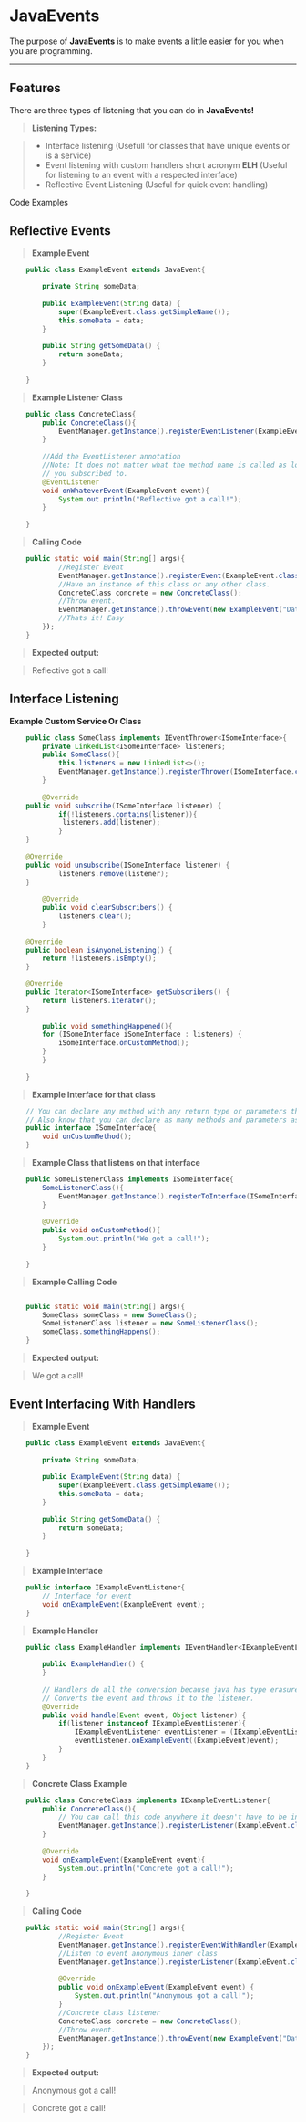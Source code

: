 JavaEvents
===================


The purpose of  **JavaEvents** is to make events a little easier for you when you are programming.

----------


Features
-------------

There are three types of listening that you can do in **JavaEvents!**

> **Listening Types:**

> - Interface listening (Usefull for classes that have unique events or is a service)
> - Event listening with custom handlers short acronym **ELH** (Useful for listening to an event with a respected interface)
> - Reflective Event Listening (Useful for quick event handling)

Code Examples

## Reflective Events ##

> **Example Event**
```java
    public class ExampleEvent extends JavaEvent{
    
    	private String someData;
    	
    	public ExampleEvent(String data) {
    		super(ExampleEvent.class.getSimpleName());
    		this.someData = data;
    	}
    
    	public String getSomeData() {
    		return someData;
    	}
    	
    }
```
> **Example Listener Class**
```java
    public class ConcreteClass{
        public ConcreteClass(){
            EventManager.getInstance().registerEventListener(ExampleEvent.class, this);
        }
        
        //Add the EventListener annotation
        //Note: It does not matter what the method name is called as long as the first parameter matches the event
        // you subscribed to.
        @EventListener
        void onWhateverEvent(ExampleEvent event){
            System.out.println("Reflective got a call!");
        }
        
    }
```
> **Calling Code**
```java
    public static void main(String[] args){
            //Register Event
            EventManager.getInstance().registerEvent(ExampleEvent.class);
            //Have an instance of this class or any other class.
			ConcreteClass concrete = new ConcreteClass();
			//Throw event.
			EventManager.getInstance().throwEvent(new ExampleEvent("Data"));
			//Thats it! Easy
		}); 
    }
```

> **Expected output:**

> Reflective got a call!

## Interface Listening ##

**Example Custom Service Or Class**

```java
    public class SomeClass implements IEventThrower<ISomeInterface>{
        private LinkedList<ISomeInterface> listeners;
        public SomeClass(){
            this.listeners = new LinkedList<>();
            EventManager.getInstance().registerThrower(ISomeInterface.class, this);
        }
	
        @Override
	public void subscribe(ISomeInterface listener) {
    	    if(!listeners.contains(listener)){
    		 listeners.add(listener);
    	    }	
	}
	    
	@Override
	public void unsubscribe(ISomeInterface listener) {
    	    listeners.remove(listener);	
	}
	
    	@Override
    	public void clearSubscribers() {
    	    listeners.clear();
    	}
	
	@Override
	public boolean isAnyoneListening() {
	    return !listeners.isEmpty();
	}

	@Override
	public Iterator<ISomeInterface> getSubscribers() {
	    return listeners.iterator();
	}
        
        public void somethingHappened(){
	    for (ISomeInterface iSomeInterface : listeners) {
	        iSomeInterface.onCustomMethod();
	    }
        }
        
    }
```
> **Example Interface for that class**
```java
    // You can declare any method with any return type or parameters this is just an example.
    // Also know that you can declare as many methods and parameters as you see fit.
    public interface ISomeInterface{
        void onCustomMethod();
    }
```
> **Example Class that listens on that interface**
```java
    public SomeListenerClass implements ISomeInterface{
        SomeListenerClass(){
            EventManager.getInstance().registerToInterface(ISomeInterface.class,this);
        }
        
        @Override
        public void onCustomMethod(){
            System.out.println("We got a call!");
        }
        
    }
```
> **Example Calling Code**
```java

    public static void main(String[] args){ 
        SomeClass someClass = new SomeClass(); 
        SomeListenerClass listener = new SomeListenerClass(); 
        someClass.somethingHappens(); 
    } 
```
> **Expected output:**

>  We got a call!

## Event Interfacing With Handlers ##

> **Example Event**
```java
    public class ExampleEvent extends JavaEvent{
    
    	private String someData;
    	
    	public ExampleEvent(String data) {
    		super(ExampleEvent.class.getSimpleName());
    		this.someData = data;
    	}
    
    	public String getSomeData() {
    		return someData;
    	}
    	
    }
```
> **Example Interface**
```java
    public interface IExampleEventListener{
        // Interface for event
        void onExampleEvent(ExampleEvent event);
    }
```
> **Example Handler**
```java
    public class ExampleHandler implements IEventHandler<IExampleEventListener>{
    
    	public ExampleHandler() {
    	}
    
    	// Handlers do all the conversion because java has type erasure :(
    	// Converts the event and throws it to the listener.
    	@Override
    	public void handle(Event event, Object listener) {
    		if(listener instanceof IExampleEventListener){
    			IExampleEventListener eventListener = (IExampleEventListener) listener;
    			eventListener.onExampleEvent((ExampleEvent)event);	
    		}
    	}
    }
```
> **Concrete Class Example**
```java
    public class ConcreteClass implements IExampleEventListener{
        public ConcreteClass(){
            // You can call this code anywhere it doesn't have to be in the class itself though its preferred.
            EventManager.getInstance().registerListener(ExampleEvent.class, this);
        }
        
        @Override
        void onExampleEvent(ExampleEvent event){
            System.out.println("Concrete got a call!");
        }
        
    }
```
> **Calling Code**
```java
    public static void main(String[] args){
            //Register Event
            EventManager.getInstance().registerEventWithHandler(ExampleEvent.class, new ExampleHandler());
            //Listen to event anonymous inner class
            EventManager.getInstance().registerListener(ExampleEvent.class, new IExampleEventListener() {
			
			@Override
			public void onExampleEvent(ExampleEvent event) {
				System.out.println("Anonymous got a call!");
			}
			//Concrete class listener
			ConcreteClass concrete = new ConcreteClass();
			//Throw event.
			EventManager.getInstance().throwEvent(new ExampleEvent("Data"));
		}); 
    }
```

> **Expected output:**

> Anonymous got a call!

> Concrete got a call!

